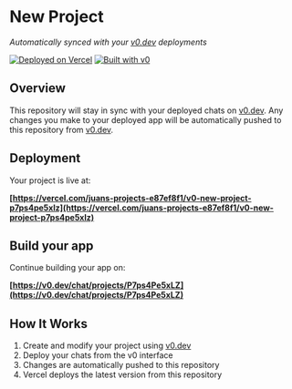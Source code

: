 # New Project

*Automatically synced with your [v0.dev](https://v0.dev) deployments*

[![Deployed on Vercel](https://img.shields.io/badge/Deployed%20on-Vercel-black?style=for-the-badge&logo=vercel)](https://vercel.com/juans-projects-e87ef8f1/v0-new-project-p7ps4pe5xlz)
[![Built with v0](https://img.shields.io/badge/Built%20with-v0.dev-black?style=for-the-badge)](https://v0.dev/chat/projects/P7ps4Pe5xLZ)

## Overview

This repository will stay in sync with your deployed chats on [v0.dev](https://v0.dev).
Any changes you make to your deployed app will be automatically pushed to this repository from [v0.dev](https://v0.dev).

## Deployment

Your project is live at:

**[https://vercel.com/juans-projects-e87ef8f1/v0-new-project-p7ps4pe5xlz](https://vercel.com/juans-projects-e87ef8f1/v0-new-project-p7ps4pe5xlz)**

## Build your app

Continue building your app on:

**[https://v0.dev/chat/projects/P7ps4Pe5xLZ](https://v0.dev/chat/projects/P7ps4Pe5xLZ)**

## How It Works

1. Create and modify your project using [v0.dev](https://v0.dev)
2. Deploy your chats from the v0 interface
3. Changes are automatically pushed to this repository
4. Vercel deploys the latest version from this repository

